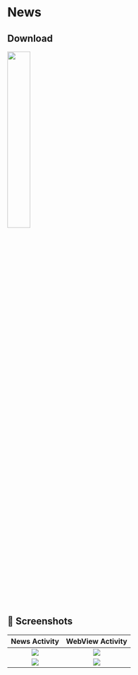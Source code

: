 # News

## Download 
<a href="https://github.com/Sagarbisht509/News/releases/tag/V1/News.apk"> 
  <img src="https://user-images.githubusercontent.com/81458873/114413763-e6561680-9bcb-11eb-9d41-64c9d1414c90.png" width="32%" /> </a>

## 📸 Screenshots

| News Activity | WebView Activity |
|:----------------------------------------:|:-----------------------------------------:|
| ![](https://github.com/Sagarbisht509/NewsApp/assets/81458873/e520d46e-080a-4636-89a1-da2f231fa9bf) | ![](https://github.com/Sagarbisht509/NewsApp/assets/81458873/3ff7053c-90da-4486-862b-9439c1c63d0c) |
| ![](https://github.com/Sagarbisht509/NewsApp/assets/81458873/0319da19-d989-424a-8521-8b0d1db61491)  | ![](https://github.com/Sagarbisht509/NewsApp/assets/81458873/c5856297-ff00-4a2c-9500-77726e754d6b) |
